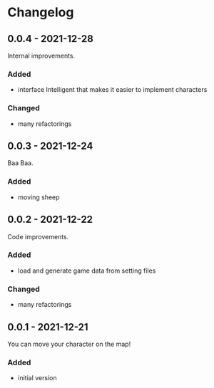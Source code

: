 # Changelog

## 0.0.4 - 2021-12-28

Internal improvements.

### Added

- interface Intelligent that makes it easier to implement characters

### Changed

- many refactorings

## 0.0.3 - 2021-12-24

Baa Baa.

### Added

- moving sheep

## 0.0.2 - 2021-12-22

Code improvements.

### Added

- load and generate game data from setting files

### Changed

- many refactorings

## 0.0.1 - 2021-12-21

You can move your character on the map!

### Added

- initial version
